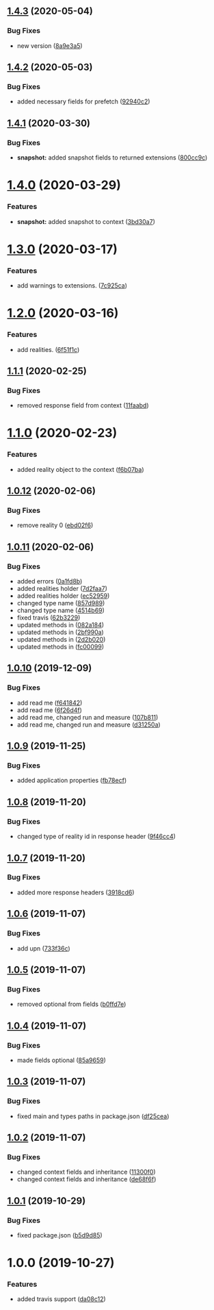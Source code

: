 ## [1.4.3](https://github.com/Enigmatis/polaris-common/compare/v1.4.2...v1.4.3) (2020-05-04)


### Bug Fixes

* new version ([8a9e3a5](https://github.com/Enigmatis/polaris-common/commit/8a9e3a5675c5146de0c26f20827eb3a1188e21f7))

## [1.4.2](https://github.com/Enigmatis/polaris-common/compare/v1.4.1...v1.4.2) (2020-05-03)


### Bug Fixes

* added necessary fields for prefetch ([92940c2](https://github.com/Enigmatis/polaris-common/commit/92940c2075fb9e565b73515bb30e883439c967d0))

## [1.4.1](https://github.com/Enigmatis/polaris-common/compare/v1.4.0...v1.4.1) (2020-03-30)


### Bug Fixes

* **snapshot:** added snapshot fields to returned extensions ([800cc9c](https://github.com/Enigmatis/polaris-common/commit/800cc9c59eb0c1903eb2a8bae07282c12a59d904))

# [1.4.0](https://github.com/Enigmatis/polaris-common/compare/v1.3.0...v1.4.0) (2020-03-29)


### Features

* **snapshot:** added snapshot to context ([3bd30a7](https://github.com/Enigmatis/polaris-common/commit/3bd30a7dc79ef078bb20b97028fdcd7f2153aa2d))

# [1.3.0](https://github.com/Enigmatis/polaris-common/compare/v1.2.0...v1.3.0) (2020-03-17)


### Features

* add warnings to extensions. ([7c925ca](https://github.com/Enigmatis/polaris-common/commit/7c925caad492e2e45e3688ac99f1eedc392139d7))

# [1.2.0](https://github.com/Enigmatis/polaris-common/compare/v1.1.1...v1.2.0) (2020-03-16)


### Features

* add realities. ([6f51f1c](https://github.com/Enigmatis/polaris-common/commit/6f51f1cdf227ffa679525a132f8ba7edc45d8c36))

## [1.1.1](https://github.com/Enigmatis/polaris-common/compare/v1.1.0...v1.1.1) (2020-02-25)


### Bug Fixes

* removed response field from context ([11faabd](https://github.com/Enigmatis/polaris-common/commit/11faabdc2886cc35f2e08b9e24e5941051e43ca3))

# [1.1.0](https://github.com/Enigmatis/polaris-common/compare/v1.0.12...v1.1.0) (2020-02-23)


### Features

* added reality object to the context ([f6b07ba](https://github.com/Enigmatis/polaris-common/commit/f6b07ba97c98e49bd5ead33604f9ee34ed0f19e3))

## [1.0.12](https://github.com/Enigmatis/polaris-common/compare/v1.0.11...v1.0.12) (2020-02-06)


### Bug Fixes

* remove reality 0 ([ebd02f6](https://github.com/Enigmatis/polaris-common/commit/ebd02f6d859ec11740f37b8c9cf7237e646b6c9c))

## [1.0.11](https://github.com/Enigmatis/polaris-common/compare/v1.0.10...v1.0.11) (2020-02-06)


### Bug Fixes

* added errors ([0a1fd8b](https://github.com/Enigmatis/polaris-common/commit/0a1fd8b3d4e36d5aa77bd4aa1ed517b0519117bc))
* added realities holder ([7d2faa7](https://github.com/Enigmatis/polaris-common/commit/7d2faa7fc59ba482861b2908ffe54880fae4eea8))
* added realities holder ([ec52959](https://github.com/Enigmatis/polaris-common/commit/ec5295970e4b4f27b57998bd0275a8b554cdbd3e))
* changed type name ([857d989](https://github.com/Enigmatis/polaris-common/commit/857d989a62ae240dfcf577e46b6ea9a49779c570))
* changed type name ([4514b69](https://github.com/Enigmatis/polaris-common/commit/4514b699e6bf461ed61ed45b1a58aae8348987a1))
* fixed travis ([62b3229](https://github.com/Enigmatis/polaris-common/commit/62b3229ecefec3f75ab804cfdac7bbd33bdea93a))
* updated methods in ([082a184](https://github.com/Enigmatis/polaris-common/commit/082a184f8b17652e66d6847aaa8d1cedab3f6e86))
* updated methods in ([2bf990a](https://github.com/Enigmatis/polaris-common/commit/2bf990aefd3bc2192942f048e73bd3722d695888))
* updated methods in ([2d2b020](https://github.com/Enigmatis/polaris-common/commit/2d2b0200f9001a4cc918c8212ad7cf89741e4376))
* updated methods in ([fc00099](https://github.com/Enigmatis/polaris-common/commit/fc00099e222fe07e47c2f151b8f815d8faedc036))

## [1.0.10](https://github.com/Enigmatis/polaris-common/compare/v1.0.9...v1.0.10) (2019-12-09)


### Bug Fixes

* add read me ([f641842](https://github.com/Enigmatis/polaris-common/commit/f641842b74322275bdc268ab814ae66a3cd67d29))
* add read me ([6f26d4f](https://github.com/Enigmatis/polaris-common/commit/6f26d4f21cf05a7cc4e4a7f0083a8876d6e98d3b))
* add read me, changed run and measure ([107b811](https://github.com/Enigmatis/polaris-common/commit/107b81181c99fb3c813a1f1fa603eda4fc87425d))
* add read me, changed run and measure ([d31250a](https://github.com/Enigmatis/polaris-common/commit/d31250aec7d4fd1483e0f8ae63fea14559609e0a))

## [1.0.9](https://github.com/Enigmatis/polaris-common/compare/v1.0.8...v1.0.9) (2019-11-25)


### Bug Fixes

* added application properties ([fb78ecf](https://github.com/Enigmatis/polaris-common/commit/fb78ecff8fd535e546e642e368a3bc2eed5ba60e))

## [1.0.8](https://github.com/Enigmatis/polaris-common/compare/v1.0.7...v1.0.8) (2019-11-20)


### Bug Fixes

* changed type of reality id in response header ([9f46cc4](https://github.com/Enigmatis/polaris-common/commit/9f46cc4ccbca6c7a177e32963ba1750dc1aff4ac))

## [1.0.7](https://github.com/Enigmatis/polaris-common/compare/v1.0.6...v1.0.7) (2019-11-20)


### Bug Fixes

* added more response headers ([3918cd6](https://github.com/Enigmatis/polaris-common/commit/3918cd673bd7435b71e8e27b3a39f4e9999600c7))

## [1.0.6](https://github.com/Enigmatis/polaris-common/compare/v1.0.5...v1.0.6) (2019-11-07)


### Bug Fixes

* add upn ([733f36c](https://github.com/Enigmatis/polaris-common/commit/733f36c6a309368af87dbd0dbfd1f4cd89bee5e8))

## [1.0.5](https://github.com/Enigmatis/polaris-common/compare/v1.0.4...v1.0.5) (2019-11-07)


### Bug Fixes

* removed optional from fields ([b0ffd7e](https://github.com/Enigmatis/polaris-common/commit/b0ffd7e98e91d60b28068502a5e639b010b980d3))

## [1.0.4](https://github.com/Enigmatis/polaris-common/compare/v1.0.3...v1.0.4) (2019-11-07)


### Bug Fixes

* made fields optional ([85a9659](https://github.com/Enigmatis/polaris-common/commit/85a965940da4232baddfde5ac873aa3f3b5c977e))

## [1.0.3](https://github.com/Enigmatis/polaris-common/compare/v1.0.2...v1.0.3) (2019-11-07)


### Bug Fixes

* fixed main and types paths in package.json ([df25cea](https://github.com/Enigmatis/polaris-common/commit/df25cea4c12699b3fbe27f4f20c9d31c543a410a))

## [1.0.2](https://github.com/Enigmatis/polaris-common/compare/v1.0.1...v1.0.2) (2019-11-07)


### Bug Fixes

* changed context fields and inheritance ([11300f0](https://github.com/Enigmatis/polaris-common/commit/11300f0fde006ea31ccbb67d024192aadb3c0fb9))
* changed context fields and inheritance ([de68f6f](https://github.com/Enigmatis/polaris-common/commit/de68f6fd4c8f558c4b892797d03214841afbde19))

## [1.0.1](https://github.com/Enigmatis/polaris-common/compare/v1.0.0...v1.0.1) (2019-10-29)


### Bug Fixes

* fixed package.json ([b5d9d85](https://github.com/Enigmatis/polaris-common/commit/b5d9d850d66818ade2a9e9c791e4df5ad4c7dc1a))

# 1.0.0 (2019-10-27)


### Features

* added travis support ([da08c12](https://github.com/Enigmatis/polaris-common/commit/da08c12b321131feb299f4fbcbb7df16e0a3fdde))
